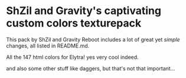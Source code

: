 # **ShZil and Gravity's captivating custom colors texturepack**

This pack by ShZil and Gravity Reboot includes a lot of great yet *simple* changes, all listed in README.md.


All the 147 html colors for Elytra! yes very cool indeed.

and also some other stuff like daggers, but that's not that important...

